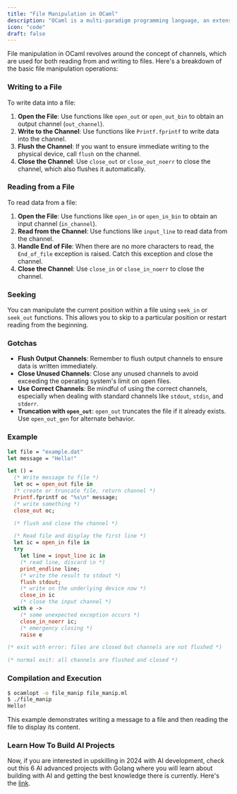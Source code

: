 ```yaml
---
title: "File Manipulation in OCaml"
description: "OCaml is a multi-paradigm programming language, an extension of the Caml language, and a member of the ML (Meta Language) family."
icon: "code"
draft: false
---
```


File manipulation in OCaml revolves around the concept of channels, which are used for both reading from and writing to files. Here's a breakdown of the basic file manipulation operations:

### Writing to a File

To write data into a file:

1. **Open the File**: Use functions like `open_out` or `open_out_bin` to obtain an output channel (`out_channel`).
2. **Write to the Channel**: Use functions like `Printf.fprintf` to write data into the channel.
3. **Flush the Channel**: If you want to ensure immediate writing to the physical device, call `flush` on the channel.
4. **Close the Channel**: Use `close_out` or `close_out_noerr` to close the channel, which also flushes it automatically.

### Reading from a File

To read data from a file:

1. **Open the File**: Use functions like `open_in` or `open_in_bin` to obtain an input channel (`in_channel`).
2. **Read from the Channel**: Use functions like `input_line` to read data from the channel.
3. **Handle End of File**: When there are no more characters to read, the `End_of_file` exception is raised. Catch this exception and close the channel.
4. **Close the Channel**: Use `close_in` or `close_in_noerr` to close the channel.

### Seeking

You can manipulate the current position within a file using `seek_in` or `seek_out` functions. This allows you to skip to a particular position or restart reading from the beginning.

### Gotchas

- **Flush Output Channels**: Remember to flush output channels to ensure data is written immediately.
- **Close Unused Channels**: Close any unused channels to avoid exceeding the operating system's limit on open files.
- **Use Correct Channels**: Be mindful of using the correct channels, especially when dealing with standard channels like `stdout`, `stdin`, and `stderr`.
- **Truncation with `open_out`**: `open_out` truncates the file if it already exists. Use `open_out_gen` for alternate behavior.

### Example

```ocaml
let file = "example.dat"
let message = "Hello!"

let () =
  (* Write message to file *)
  let oc = open_out file in
  (* create or truncate file, return channel *)
  Printf.fprintf oc "%s\n" message;
  (* write something *)
  close_out oc;

  (* flush and close the channel *)

  (* Read file and display the first line *)
  let ic = open_in file in
  try
    let line = input_line ic in
    (* read line, discard \n *)
    print_endline line;
    (* write the result to stdout *)
    flush stdout;
    (* write on the underlying device now *)
    close_in ic
    (* close the input channel *)
  with e ->
    (* some unexpected exception occurs *)
    close_in_noerr ic;
    (* emergency closing *)
    raise e

(* exit with error: files are closed but channels are not flushed *)

(* normal exit: all channels are flushed and closed *)
```

### Compilation and Execution

```bash
$ ocamlopt -o file_manip file_manip.ml
$ ./file_manip
Hello!
```

This example demonstrates writing a message to a file and then reading the file to display its content.

### Learn How To Build AI Projects

Now, if you are interested in upskilling in 2024 with AI development, check out this 6 AI advanced projects with Golang where you will learn about building with AI and getting the best knowledge there is currently. Here's the [link](https://akhilsharmatech.gumroad.com/l/zgxqq).
